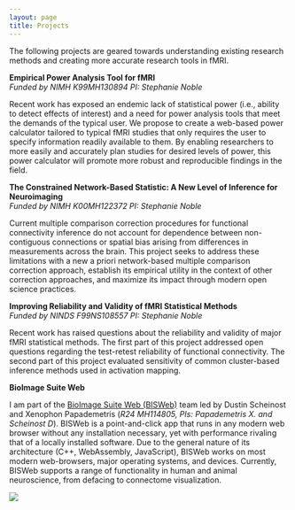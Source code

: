 ```yaml
---
layout: page
title: Projects
---
```

The following projects are geared towards understanding existing research methods and creating more accurate research tools in fMRI.

**Empirical Power Analysis Tool for fMRI**  
_Funded by NIMH K99MH130894_
_PI: Stephanie Noble_

Recent work has exposed an endemic lack of statistical power (i.e., ability to detect effects of interest) and a need for power analysis tools that meet the demands of the typical user. We propose to create a web-based power calculator tailored to typical fMRI studies that only requires the user to specify information readily available to them. By enabling researchers to more easily and accurately plan studies for desired levels of power, this power calculator will promote more robust and reproducible findings in the field.

**The Constrained Network-Based Statistic: A New Level of Inference for Neuroimaging**  
_Funded by NIMH K00MH122372_
_PI: Stephanie Noble_

Current multiple comparison correction procedures for functional connectivity inference do not account for dependence between non-contiguous connections or spatial bias arising from differences in measurements across the brain. This project seeks to address these limitations with a new a priori network-based multiple comparison correction approach, establish its empirical utility in the context of other correction approaches, and maximize its impact through modern open science practices.

**Improving Reliability and Validity of fMRI Statistical Methods**  
_Funded by NINDS F99NS108557_
_PI: Stephanie Noble_

Recent work has raised questions about the reliability and validity of major fMRI statistical methods. The first part of this project addressed open questions regarding the test-retest reliability of functional connectivity. The second part of this project evaluated sensitivity of common cluster-based inference methods used in activation mapping.

**BioImage Suite Web**

I am part of the [BioImage Suite Web (BISWeb)](https://bioimagesuiteweb.github.io/webapp/) team led by Dustin Scheinost and Xenophon Papademetris (_R24 MH114805, PIs: Papademetris X. and Scheinost D_). BISWeb is a point-and-click app that runs in any modern web browser without any installation necessary, yet with performance rivaling that of a locally installed software. Due to the general nature of its architecture (C++, WebAssembly, JavaScript), BISWeb works on most modern web-browsers, major operating systems, and devices. Currently, BISWeb supports a range of functionality in human and animal neuroscience, from defacing to connectome visualization.

![](https://github.com/bioimagesuiteweb/bisweb/blob/master/web/images/bisweb_newlogo_white_small.png)
